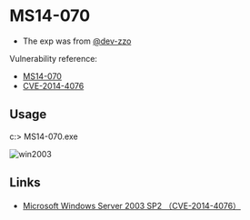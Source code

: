 # MS14-070

- The exp was from [@dev-zzo](https://github.com/dev-zzo/exploits-nt-privesc/blob/master/MS14-070/MS14-070.c)

Vulnerability reference:
 * [MS14-070](https://technet.microsoft.com/library/security/ms14-070)
 * [CVE-2014-4076](https://www.exploit-db.com/exploits/37755/)

## Usage
c:\> MS14-070.exe

![win2003](win2003.png)


## Links

- [Microsoft Windows Server 2003 SP2 （CVE-2014-4076）](https://www.korelogic.com/Resources/Advisories/KL-001-2015-001.txt)  
